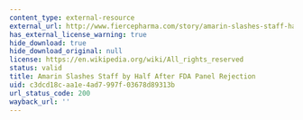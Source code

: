 ```yaml
---
content_type: external-resource
external_url: http://www.fiercepharma.com/story/amarin-slashes-staff-half/2013-10-22
has_external_license_warning: true
hide_download: true
hide_download_original: null
license: https://en.wikipedia.org/wiki/All_rights_reserved
status: valid
title: Amarin Slashes Staff by Half After FDA Panel Rejection
uid: c3dcd18c-aa1e-4ad7-997f-03678d89313b
url_status_code: 200
wayback_url: ''
---
```

